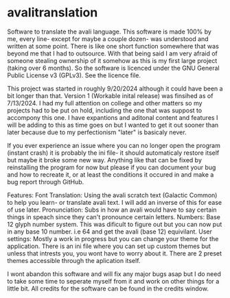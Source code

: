 # avalitranslation
Software to translate the avali language. 
This software is made 100% by me, every line- except for maybe a couple dozen- was understood and written at some point. There is like one short function somewhere that was beyond me that I had to outsource. With that being said I am very afraid of someone stealing ownership of it somehow as this is my first large project (taking over 6 months). So the software is licenced under the GNU General Public License v3 (GPLv3). See the licence file.

This project was started in roughly 9/20/2024 although it could have been a bit longer than that. Version 1 (Workable inital release) was finsihed as of 7/13/2024. I had  my full attention on college and other matters so my projects had to be put on hold, including the one that was suppost to accompony this one. I have expantions and aditonal content and features I will be adding to this as time goes on but I wanted to get it out sooner than later because due to my perfectionism "later" is basicaly never. 

If you ever experience an issue where you can no longer open the program (instant crash) it is probably the ini file- it should automaticaly restore itself but maybe it broke some new way. Anything like that can be fixed by reinstalling the program for now but please if you can document your bug and how to recreate it, or at least the conditions it occured in and make a bug report through GitHub.

Features:
Font Translation: Using the avali scratch text (Galactic Common) to help you learn- or translate avali text. I will add an inverse of this for ease of use later.
Pronunciation: Subs in how an avali would have to say certain things in speach since they can't pronounce certain letters.
Numbers: Base 12 glyph number system. This was dificult to figure out but you can now put in any base 10 number. i.e 64 and get the avali (base 12) equivilant.
User settings: Mostly a work in progress but you can change your theme for the application.
There is an ini file where you can set up custom themes but unless that intrests you, you wont have to worry about it. There are 2 preset themes accessible through the aplication itself.  

I wont abandon this software and will fix any major bugs asap but I do need to take some time to seperate myself from it and work on other things for a little bit. All credits for the software can be found in the credits window.
